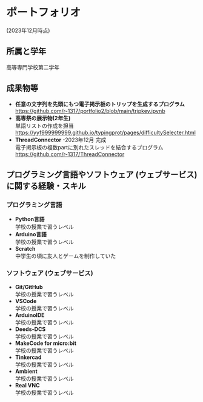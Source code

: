 <!DOCTYPE html>
<html>

<head>
  <meta charset="utf-8">
  <meta name="viewport" content="width=device-width, initial-scale=1.0">
  <title>portfolio</title>
  <link rel="stylesheet" href="https://stackedit.io/style.css" />
</head>

<body class="stackedit">
  <div class="stackedit__html"><h1 id="ポートフォリオ">ポートフォリオ</h1>
<p>(2023年12月時点)</p>
<h2 id="所属と学年">所属と学年</h2>
<p>高等専門学校第二学年</p>
<h2 id="成果物等">成果物等</h2>
<ul>
<li><strong>任意の文字列を先頭にもつ電子掲示板のトリップを生成するプログラム</strong><br>
<a href="https://github.com/r-1317/portfolio2/blob/main/tripkey.ipynb">https://github.com/r-1317/portfolio2/blob/main/tripkey.ipynb</a></li>
<li><strong>高専祭の展示物(2年生)</strong><br>
単語リストの作成を担当<br>
<a href="https://yyf999999999.github.io/typingprot/pages/difficultySelecter.html">https://yyf999999999.github.io/typingprot/pages/difficultySelecter.html</a></li>
<li><strong>ThreadConnector</strong> -2023年12月 完成<br>
電子掲示板の複数partに別れたスレッドを結合するプログラム<br>
<a href="https://github.com/r-1317/ThreadConnector">https://github.com/r-1317/ThreadConnector</a></li>
</ul>
<h2 id="プログラミング言語やソフトウェア-ウェブサービス-に関する経験・スキル">プログラミング言語やソフトウェア (ウェブサービス) に関する経験・スキル</h2>
<h3 id="プログラミング言語">プログラミング言語</h3>
<ul>
<li><strong>Python言語</strong><br>
学校の授業で習うレベル</li>
<li><strong>Arduino言語</strong><br>
学校の授業で習うレベル</li>
<li><strong>Scratch</strong><br>
中学生の頃に友人とゲームを制作していた</li>
</ul>
<h3 id="ソフトウェア-ウェブサービス">ソフトウェア (ウェブサービス)</h3>
<ul>
<li><strong>Git/GitHub</strong><br>
学校の授業で習うレベル</li>
<li><strong>VSCode</strong><br>
学校の授業で習うレベル</li>
<li><strong>ArduinoIDE</strong><br>
学校の授業で習うレベル</li>
<li><strong>Deeds-DCS</strong><br>
学校の授業で習うレベル</li>
<li><strong>MakeCode for micro:bit</strong><br>
学校の授業で習うレベル</li>
<li><strong>Tinkercad</strong><br>
学校の授業で習うレベル</li>
<li><strong>Ambient</strong><br>
学校の授業で習うレベル</li>
<li><strong>Real VNC</strong><br>
学校の授業で習うレベル</li>
</ul>
</div>
</body>

</html>
